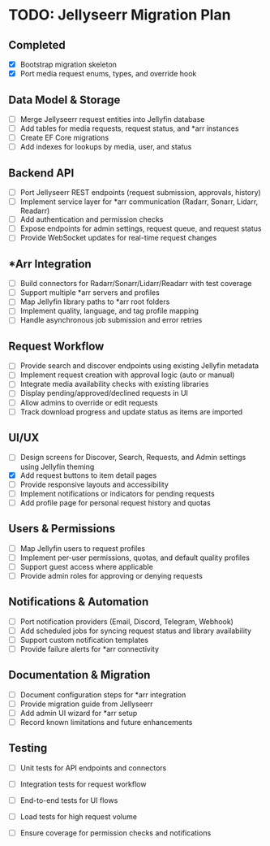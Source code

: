 # TODO: Jellyseerr Migration Plan

## Completed
- [x] Bootstrap migration skeleton
- [x] Port media request enums, types, and override hook

## Data Model & Storage
- [ ] Merge Jellyseerr request entities into Jellyfin database
- [ ] Add tables for media requests, request status, and *arr instances
- [ ] Create EF Core migrations
- [ ] Add indexes for lookups by media, user, and status

## Backend API
- [ ] Port Jellyseerr REST endpoints (request submission, approvals, history)
- [ ] Implement service layer for *arr communication (Radarr, Sonarr, Lidarr, Readarr)
- [ ] Add authentication and permission checks
- [ ] Expose endpoints for admin settings, request queue, and request status
- [ ] Provide WebSocket updates for real-time request changes

## *Arr Integration
- [ ] Build connectors for Radarr/Sonarr/Lidarr/Readarr with test coverage
- [ ] Support multiple *arr servers and profiles
- [ ] Map Jellyfin library paths to *arr root folders
- [ ] Implement quality, language, and tag profile mapping
- [ ] Handle asynchronous job submission and error retries

## Request Workflow
- [ ] Provide search and discover endpoints using existing Jellyfin metadata
- [ ] Implement request creation with approval logic (auto or manual)
- [ ] Integrate media availability checks with existing libraries
- [ ] Display pending/approved/declined requests in UI
- [ ] Allow admins to override or edit requests
- [ ] Track download progress and update status as items are imported

## UI/UX
- [ ] Design screens for Discover, Search, Requests, and Admin settings using Jellyfin theming
- [x] Add request buttons to item detail pages
- [ ] Provide responsive layouts and accessibility
- [ ] Implement notifications or indicators for pending requests
- [ ] Add profile page for personal request history and quotas

## Users & Permissions
- [ ] Map Jellyfin users to request profiles
- [ ] Implement per-user permissions, quotas, and default quality profiles
- [ ] Support guest access where applicable
- [ ] Provide admin roles for approving or denying requests

## Notifications & Automation
- [ ] Port notification providers (Email, Discord, Telegram, Webhook)
- [ ] Add scheduled jobs for syncing request status and library availability
- [ ] Support custom notification templates
- [ ] Provide failure alerts for *arr connectivity

## Documentation & Migration
- [ ] Document configuration steps for *arr integration
- [ ] Provide migration guide from Jellyseerr
- [ ] Add admin UI wizard for *arr setup
- [ ] Record known limitations and future enhancements

## Testing
- [ ] Unit tests for API endpoints and connectors
- [ ] Integration tests for request workflow
- [ ] End-to-end tests for UI flows
- [ ] Load tests for high request volume
- [ ] Ensure coverage for permission checks and notifications

